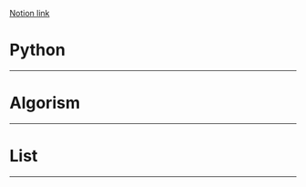 [Notion link](https://www.notion.so/30-11c0cd972f1340fd877767b6fd1c53d8)

# Python
---
# Algorism
---
# List
---

